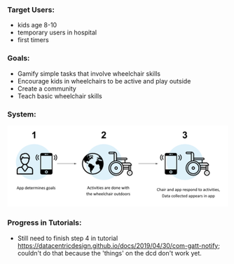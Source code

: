 ### Target Users:

- kids age 8-10
- temporary users in hospital
- first timers

### Goals:

- Gamify simple tasks that involve wheelchair skills
- Encourage kids in wheelchairs to be active and play outside
- Create a community
- Teach basic wheelchair skills

### System:
![](/images/img1.png)


### Progress in Tutorials:

- Still need to finish step 4 in tutorial https://datacentricdesign.github.io/docs/2019/04/30/com-gatt-notify; couldn't do that because the 'things' on the dcd don't work yet.
